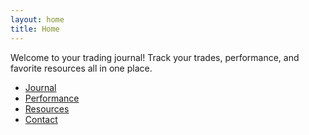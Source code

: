 ```yaml
---
layout: home
title: Home
---
```


Welcome to your trading journal! Track your trades, performance, and favorite resources all in one place.

- [Journal](journal.html)
- [Performance](performance.html)
- [Resources](resources.html)
- [Contact](contact.html)
